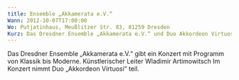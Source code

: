 ```yaml
---
title: Ensemble „Akkamerata e.V.“
Wann: 2012-10-07T17:00:00
Wo: Putjatinhaus, Meußlitzer Str. 83, 01259 Dresden
Kurz: Das Dresdner Ensemble „Akkamerata e.V.“ und Duo Akkordeon Virtuosi im Konzert. - Für mehr Information klicken Sie, bitte, hier...
---
```


Das Dresdner Ensemble „Akkamerata e.V.“ gibt ein Konzert mit Programm von Klassik bis Moderne.
Künstlerischer Leiter Wladimir Artimowitsch
Im Konzert nimmt Duo „Akkordeon Virtuosi“ teil.